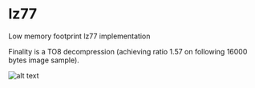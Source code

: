 # lz77
Low memory footprint lz77 implementation

Finality is a TO8 decompression (achieving ratio 1.57 on following 16000 bytes image sample).

![alt text](uncompressto8.gif)
